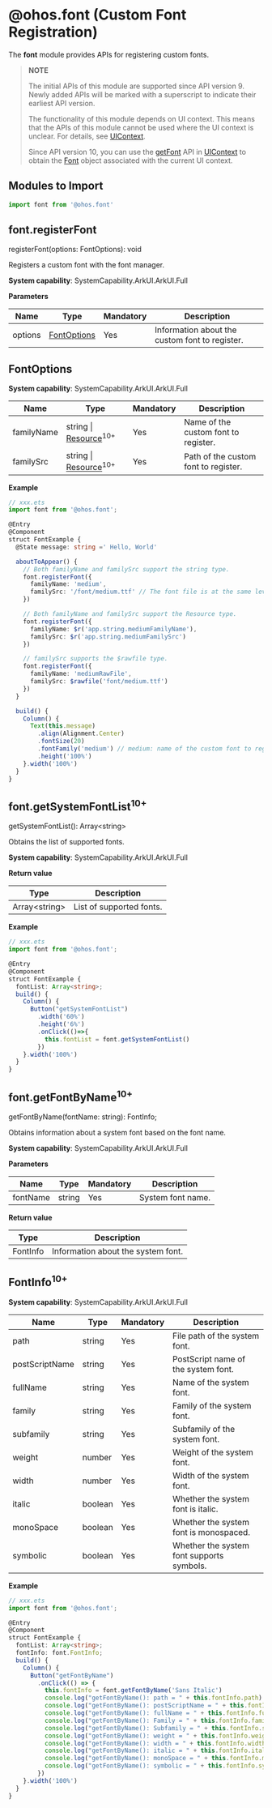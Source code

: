 # @ohos.font (Custom Font Registration)

The **font** module provides APIs for registering custom fonts.

> **NOTE**
>
> The initial APIs of this module are supported since API version 9. Newly added APIs will be marked with a superscript to indicate their earliest API version.
>
> The functionality of this module depends on UI context. This means that the APIs of this module cannot be used where the UI context is unclear. For details, see [UIContext](./js-apis-arkui-UIContext.md#uicontext).
>
> Since API version 10, you can use the [getFont](./js-apis-arkui-UIContext.md#getfont) API in [UIContext](./js-apis-arkui-UIContext.md#uicontext) to obtain the [Font](./js-apis-arkui-UIContext.md#font) object associated with the current UI context.

## Modules to Import

```ts
import font from '@ohos.font'
```

## font.registerFont

registerFont(options: FontOptions): void

Registers a custom font with the font manager.

**System capability**: SystemCapability.ArkUI.ArkUI.Full

**Parameters**

| Name    | Type                         | Mandatory  | Description         |
| ------- | --------------------------- | ---- | ----------- |
| options | [FontOptions](#fontoptions) | Yes   | Information about the custom font to register.|

## FontOptions

**System capability**: SystemCapability.ArkUI.ArkUI.Full

| Name        | Type    | Mandatory  | Description          |
| ---------- | ------ | ---- | ------------ |
| familyName | string \| [Resource](../arkui-ts/ts-types.md#resource)<sup>10+</sup> | Yes   | Name of the custom font to register.  |
| familySrc  | string \| [Resource](../arkui-ts/ts-types.md#resource)<sup>10+</sup> | Yes   | Path of the custom font to register.|

**Example**

```ts
// xxx.ets
import font from '@ohos.font';

@Entry
@Component
struct FontExample {
  @State message: string =' Hello, World'

  aboutToAppear() {
    // Both familyName and familySrc support the string type.
    font.registerFont({
      familyName: 'medium',
      familySrc: '/font/medium.ttf' // The font file is at the same level as the pages directory.
    })

    // Both familyName and familySrc support the Resource type.
    font.registerFont({
      familyName: $r('app.string.mediumFamilyName'),
      familySrc: $r('app.string.mediumFamilySrc')
    })

    // familySrc supports the $rawfile type.
    font.registerFont({
      familyName: 'mediumRawFile',
      familySrc: $rawfile('font/medium.ttf')
    })
  }

  build() {
    Column() {
      Text(this.message)
        .align(Alignment.Center)
        .fontSize(20)
        .fontFamily('medium') // medium: name of the custom font to register. (Registered fonts such as $r('app.string.mediumFamilyName') and 'mediumRawFile' can also be used.)
        .height('100%')
    }.width('100%')
  }
}
```
## font.getSystemFontList<sup>10+</sup>

getSystemFontList(): Array\<string>

Obtains the list of supported fonts.

**System capability**: SystemCapability.ArkUI.ArkUI.Full

**Return value**

| Type                | Description              |
| -------------------- | ----------------- |
| Array\<string>       | List of supported fonts. |

**Example**

```ts
// xxx.ets
import font from '@ohos.font';

@Entry
@Component
struct FontExample {
  fontList: Array<string>;
  build() {
    Column() {
      Button("getSystemFontList")
        .width('60%')
        .height('6%')
        .onClick(()=>{
          this.fontList = font.getSystemFontList()
        })
    }.width('100%')
  }
}
```

## font.getFontByName<sup>10+</sup>

getFontByName(fontName: string): FontInfo;

Obtains information about a system font based on the font name.

**System capability**: SystemCapability.ArkUI.ArkUI.Full

**Parameters**

| Name     | Type     | Mandatory   | Description         |
| ---------- | --------- | ------- | ------------ |
| fontName   | string    | Yes     | System font name.|

**Return value**

| Type            | Description                         |
| ---------------- | ---------------------------- |
| FontInfo         | Information about the system font.                |

## FontInfo<sup>10+</sup>

**System capability**: SystemCapability.ArkUI.ArkUI.Full

| Name           | Type   | Mandatory | Description                      |
| -------------- | ------- | ------------------------- | ------------------------- |
| path           | string  | Yes| File path of the system font.       |
| postScriptName | string  | Yes| PostScript name of the system font.|
| fullName       | string  | Yes| Name of the system font.          |
| family         | string  | Yes| Family of the system font.      |
| subfamily      | string  | Yes| Subfamily of the system font.     |
| weight         | number  | Yes| Weight of the system font.       |
| width          | number  | Yes| Width of the system font.   |
| italic         | boolean | Yes| Whether the system font is italic.         |
| monoSpace      | boolean | Yes| Whether the system font is monospaced.        |
| symbolic       | boolean | Yes| Whether the system font supports symbols. |

**Example**

```ts
// xxx.ets
import font from '@ohos.font';

@Entry
@Component
struct FontExample {
  fontList: Array<string>;
  fontInfo: font.FontInfo;
  build() {
    Column() {
      Button("getFontByName")
        .onClick(() => {
          this.fontInfo = font.getFontByName('Sans Italic')
          console.log("getFontByName(): path = " + this.fontInfo.path)
          console.log("getFontByName(): postScriptName = " + this.fontInfo.postScriptName)
          console.log("getFontByName(): fullName = " + this.fontInfo.fullName)
          console.log("getFontByName(): Family = " + this.fontInfo.family)
          console.log("getFontByName(): Subfamily = " + this.fontInfo.subfamily)
          console.log("getFontByName(): weight = " + this.fontInfo.weight)
          console.log("getFontByName(): width = " + this.fontInfo.width)
          console.log("getFontByName(): italic = " + this.fontInfo.italic)
          console.log("getFontByName(): monoSpace = " + this.fontInfo.monoSpace)
          console.log("getFontByName(): symbolic = " + this.fontInfo.symbolic)
        })
    }.width('100%')
  }
}
```
